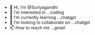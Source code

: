 - 👋 Hi, I’m @Suriyagandhi
- 👀 I’m interested in ...coding 
- 🌱 I’m currently learning ...chatgpt 
- 💞️ I’m looking to collaborate on ...chatgpt 
- 📫 How to reach me ...gmail

<!---
Suryagandhi/Suriyagandhi is a ✨ special ✨ repository because its `README.md` (this file) appears on your GitHub profile.
You can click the Preview link to take a look at your changes.
--->
